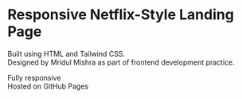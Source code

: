 # Responsive Netflix-Style Landing Page

Built using HTML and Tailwind CSS.  
Designed by Mridul Mishra as part of frontend development practice.

 Fully responsive  
 Hosted on GitHub Pages  
